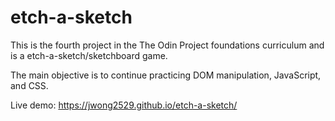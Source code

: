 # etch-a-sketch
This is the fourth project in the The Odin Project foundations curriculum and is a etch-a-sketch/sketchboard game.

The main objective is to continue practicing DOM manipulation, JavaScript, and CSS.

Live demo: https://jwong2529.github.io/etch-a-sketch/
